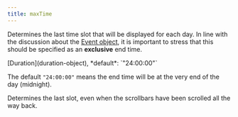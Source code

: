 ```yaml
---
title: maxTime
---
```


Determines the last time slot that will be displayed for each day. In line with the discussion about the [Event object](event-parsing), it is important to stress that this should be specified as an **exclusive** end time.

<div class='spec' markdown='1'>
[Duration](duration-object), *default*: `"24:00:00"`
</div>

The default `"24:00:00"` means the end time will be at the very end of the day (midnight).

Determines the last slot, even when the scrollbars have been scrolled all the way back.
